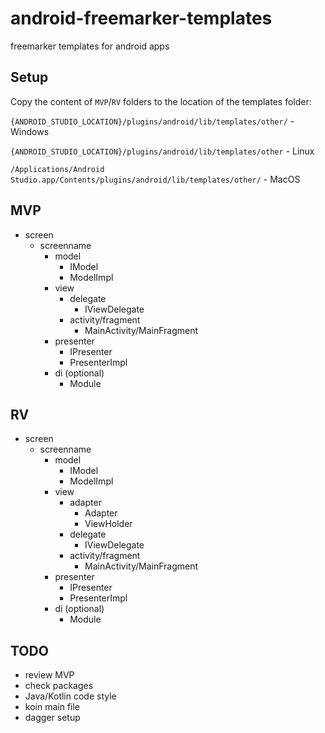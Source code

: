# android-freemarker-templates

freemarker templates for android apps

## Setup

Copy the content of `MVP`/`RV` folders to the location of the templates folder:

`{ANDROID_STUDIO_LOCATION}/plugins/android/lib/templates/other/` - Windows

`{ANDROID_STUDIO_LOCATION}/plugins/android/lib/templates/other` - Linux

`/Applications/Android Studio.app/Contents/plugins/android/lib/templates/other/` - MacOS

## MVP

- screen
  - screenname
    - model
      - IModel
      - ModelImpl
    - view
      - delegate
        - IViewDelegate
      - activity/fragment
        - MainActivity/MainFragment
    - presenter
      - IPresenter
      - PresenterImpl
    - di (optional)
      - Module

## RV

- screen
  - screenname
    - model
      - IModel
      - ModelImpl
    - view
      - adapter
        - Adapter
        - ViewHolder
      - delegate
        - IViewDelegate
      - activity/fragment
        - MainActivity/MainFragment
    - presenter
      - IPresenter
      - PresenterImpl
    - di (optional)
      - Module

## TODO

- review MVP
- check packages
- Java/Kotlin code style
- koin main file
- dagger setup
